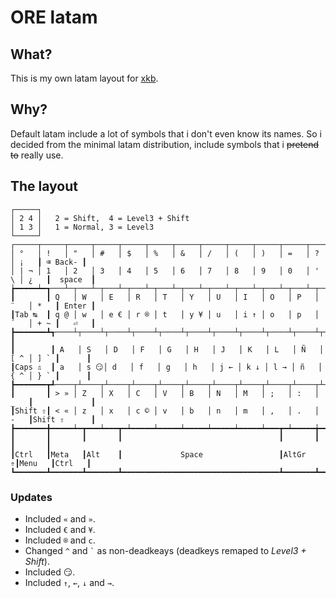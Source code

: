 # ORE latam

## What?
This is my own latam layout for [xkb](https://en.wikipedia.org/wiki/X_keyboard_extension).

## Why?
Default latam include a lot of symbols that i don't even know its names. So i decided from the minimal latam distribution, include symbols that i ~~pretend to~~ really use.

## The layout
```
┌─────┐
│ 2 4 │   2 = Shift,  4 = Level3 + Shift
│ 1 3 │   1 = Normal, 3 = Level3
└─────┘
┌─────┬─────┬─────┬─────┬─────┬─────┬─────┬─────┬─────┬─────┬─────┬─────┬─────┲━━━━━━━━━┓
│ °   │ !   │ "   │ #   │ $   │ %   │ &   │ /   │ (   │ )   │ =   │ ?   │ ¡   ┃ ⌫ Back- ┃
│ | ¬ │ 1   │ 2   │ 3   │ 4   │ 5   │ 6   │ 7   │ 8   │ 9   │ 0   │ ' \ │ ¿   ┃  space  ┃
┢━━━━━┷━┱───┴─┬───┴─┬───┴─┬───┴─┬───┴─┬───┴─┬───┴─┬───┴─┬───┴─┬───┴─┬───┴─┬───┺━┳━━━━━━━┫
┃       ┃ Q   │ W   │ E   │ R   │ T   │ Y   │ U   │ I   │ O   │ P   │ ¨   │ *   ┃ Enter ┃
┃Tab ↹  ┃ q @ │ w   │ e € │ r ® │ t   │ y ¥ │ u   │ i ↑ │ o   │ p   │ ´   │ + ~ ┃   ⏎   ┃
┣━━━━━━━┻┱────┴┬────┴┬────┴┬────┴┬────┴┬────┴┬────┴┬────┴┬────┴┬────┴┬────┴┬────┺┓      ┃
┃        ┃ A   │ S   │ D   │ F   │ G   │ H   │ J   │ K   │ L   │ Ñ   │ [ ^ │ ] ` ┃      ┃
┃Caps ⇬  ┃ a   │ s 😏│ d   │ f   │ g   │ h   │ j ← │ k ↓ │ l → │ ñ   │ { ^ │ } ` ┃      ┃
┣━━━━━━━┳┹────┬┴────┬┴────┬┴────┬┴────┬┴────┬┴────┬┴────┬┴────┬┴────┬┴────┲┷━━━━━┻━━━━━━┫
┃       ┃ > » │ Z   │ X   │ C   │ V   │ B   │ N   │ M   │ ;   │ :   │ _   ┃             ┃
┃Shift ⇧┃ < « │ z   │ x   │ c © │ v   │ b   │ n   │ m   │ ,   │ .   │ -   ┃Shift ⇧      ┃
┣━━━━━━━╋━━━━━┷━┳━━━┷━━━┳━┷━━━━━┷━━━━━┷━━━━━┷━━━━━┷━━━━━┷━━━┳━┷━━━━━╈━━━━━┻━┳━━━━━━━┳━━━┛
┃       ┃       ┃       ┃                                   ┃       ┃       ┃       ┃
┃Ctrl   ┃Meta   ┃Alt    ┃             Space                 ┃AltGr ⇮┃Menu   ┃Ctrl   ┃
┗━━━━━━━┻━━━━━━━┻━━━━━━━┻━━━━━━━━━━━━━━━━━━━━━━━━━━━━━━━━━━━┻━━━━━━━┻━━━━━━━┻━━━━━━━┛
```

### Updates
- Included `«` and `»`.
- Included `€` and `¥`.
- Included `®` and `c`.
- Changed `^` and `` ` `` as non-deadkeays (deadkeys remaped to *Level3 + Shift*).
- Included 😏.
- Included `↑`, `←`, `↓` and `→`.

